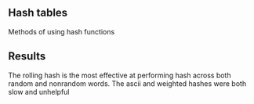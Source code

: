 ## Hash tables
Methods of using hash functions

## Results

The rolling hash is the most effective at performing hash across both random and nonrandom words. The ascii and weighted hashes were both slow and unhelpful
